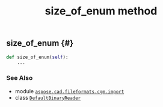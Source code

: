 ﻿---
title: size_of_enum method
second_title: Aspose.CAD for Python via .NET API References
description: 
type: docs
weight: 280
url: /python-net/aspose.cad.fileformats.cgm.import/defaultbinaryreader/size_of_enum/
is_root: false
---

## size_of_enum {#}





```python
def size_of_enum(self):
    ...
```





### See Also
* module [`aspose.cad.fileformats.cgm.import`](../../)
* class [`DefaultBinaryReader`](/cad/python-net/aspose.cad.fileformats.cgm.import/defaultbinaryreader)
